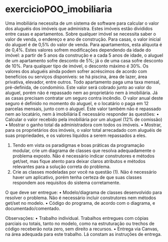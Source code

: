 # exercicioPOO_imobiliaria

Uma imobiliária necessita de um sistema de software para calcular o valor dos aluguéis dos imóveis
que administra. Estes imóveis estão divididos entre casas e apartamentos. Sobre qualquer imóvel se necessita
saber o valor de venda, o endereço e ano de construção.
Para casas, o valor inicial do aluguel é de 0,5% do valor de venda. Para apartamentos, esta alíquota é
de 0,4%. Estes valores sofrem modificações dependendo da idade do imóvel: a partir de 5 anos da construção
e a cada 5 anos de idade, o aluguel de um apartamento sofre desconto de 5%; já o de uma casa sofre desconto
de 10%. Para qualquer tipo de imóvel, o desconto máximo é 30%.
Os valores dos aluguéis ainda podem sofrer acréscimos de acordo com benefícios ou serviços
disponíveis: se há piscina, área de lazer, área privativa, elevador, entre outros.
Todo apartamento paga uma taxa mensal, pré-definida, de condomínio. Este valor será cobrado junto
ao valor do aluguel, porém não é repassado nem ao proprietário nem à imobiliária. Já as casas precisam
contratar um seguro contra incêndio. O valor anual deste seguro é definido no momento do aluguel, e o
locatário o paga em 12 parcelas mensais, junto com o aluguel. Este valor também não é repassado nem ao
locatário, nem à imobiliária
É necessário responder às questões:
• Calcular o valor recebido pela imobiliária por um aluguel (12% de comissão)
• Mostrar o ganho total da administradora com todos os imóveis.
• Mostrar, para os proprietários dos imóveis, o valor total arrecadado com aluguéis de suas
propriedades, e os valores líquidos a serem repassados a eles.
1) Tendo em vista os paradigmas e boas práticas da programação modular, crie um diagrama de classes que
resolva adequadamente o problema exposto. Não é necessário indicar construtores e métodos get/set, mas
fique atento para deixar claros atributos e métodos relevantes para a solução correta do problema.
2) Crie as classes modeladas por você na questão (1). Não é necessário haver um aplicativo, porém tenha
certeza de que suas classes respondem aos requisitos do sistema corretamente.

O que deve ser entregue:
• Modelo/diagrama de classes desenvolvido para resolver o problema. Não é necessário
incluir construtores nem métodos get/set no modelo.
• Código do programa, de acordo com o diagrama, e documentado/comentado.

Observações:
• Trabalho individual. Trabalhos entregues com cópias parciais ou totais, tanto no modelo,
como na estruturação ou trechos de código receberão nota zero, sem direito a recursos.
• Entrega via Canvas, na área adequada para este trabalho. Lá constam as instruções de
entrega.
